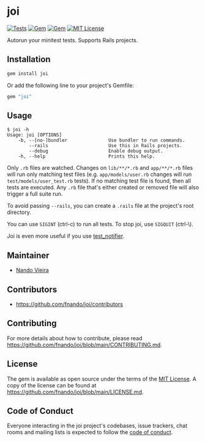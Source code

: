# joi

[![Tests](https://github.com/fnando/joi/workflows/ruby-tests/badge.svg)](https://github.com/fnando/joi)
[![Gem](https://img.shields.io/gem/v/joi.svg)](https://rubygems.org/gems/joi)
[![Gem](https://img.shields.io/gem/dt/joi.svg)](https://rubygems.org/gems/joi)
[![MIT License](https://img.shields.io/:License-MIT-blue.svg)](https://tldrlegal.com/license/mit-license)

Autorun your minitest tests. Supports Rails projects.

## Installation

```bash
gem install joi
```

Or add the following line to your project's Gemfile:

```ruby
gem "joi"
```

## Usage

```console
$ joi -h
Usage: joi [OPTIONS]
    -b, --[no-]bundler               Use bundler to run commands.
        --rails                      Use this in Rails projects.
        --debug                      Enable debug output.
    -h, --help                       Prints this help.
```

Only `.rb` files are watched. Changes on `lib/**/*.rb` and `app/**/*.rb` files
will run only matching test files (e.g. `app/models/user.rb` changes will run
`test/models/user_test.rb` tests). If no matching test file is found, then all
tests are executed. Any `.rb` file that's either created or removed file will
also trigger a full suite run.

To avoid passing `--rails`, you can create a `.rails` file at the project's root
directory.

You can use `SIGINT` (ctrl-c) to run all tests. To stop joi, use `SIGQUIT`
(ctrl-\\).

Joi is even more useful if you use
[test_notifier](https://github.com/fnando/test_notifier).

## Maintainer

- [Nando Vieira](https://github.com/fnando)

## Contributors

- <https://github.com/fnando/joi/contributors>

## Contributing

For more details about how to contribute, please read
<https://github.com/fnando/joi/blob/main/CONTRIBUTING.md>.

## License

The gem is available as open source under the terms of the
[MIT License](https://opensource.org/licenses/MIT). A copy of the license can be
found at <https://github.com/fnando/joi/blob/main/LICENSE.md>.

## Code of Conduct

Everyone interacting in the joi project's codebases, issue trackers, chat rooms
and mailing lists is expected to follow the
[code of conduct](https://github.com/fnando/joi/blob/main/CODE_OF_CONDUCT.md).
